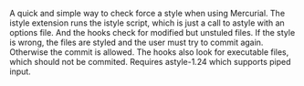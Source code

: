 A quick and simple way to check force a style when using Mercurial.
The istyle extension runs the istyle script, which is just a call to astyle with an options file.
And the hooks check for modified but unstuled files.
If the style is wrong, the files are styled and the user must try to commit again.
Otherwise the commit is allowed.
The hooks also look for executable files, which should not be commited.
Requires astyle-1.24 which supports piped input.


